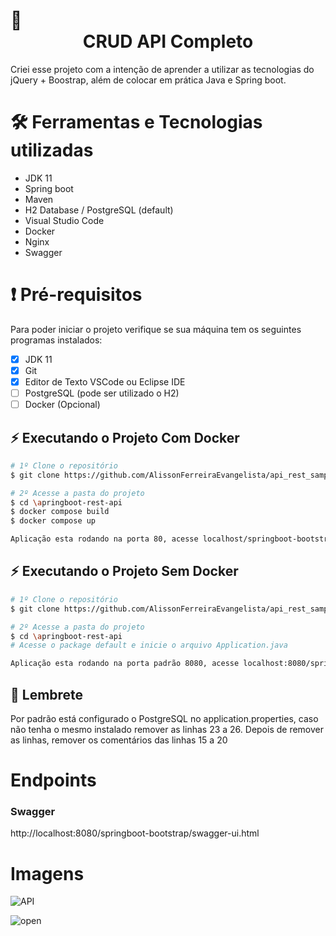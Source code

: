 # :dart: <center> CRUD API Completo </center>

Criei esse projeto com a intenção de aprender a utilizar as tecnologias do jQuery + Boostrap, além de colocar em prática Java e Spring boot.

# 🛠 Ferramentas e Tecnologias utilizadas

 - JDK 11
 - Spring boot
 - Maven
 - H2 Database / PostgreSQL (default)
 - Visual Studio Code
 - Docker
 - Nginx
 - Swagger
 
# :exclamation: Pré-requisitos

Para poder iniciar o projeto verifique se sua máquina tem os seguintes programas instalados:

- [X] JDK 11
- [X] Git
- [X] Editor de Texto VSCode ou Eclipse IDE
- [ ] PostgreSQL (pode ser utilizado o H2)
- [ ] Docker (Opcional)

##  :zap: Executando o Projeto Com Docker

```bash
# 1º Clone o repositório
$ git clone https://github.com/AlissonFerreiraEvangelista/api_rest_sample.git

# 2º Acesse a pasta do projeto
$ cd \apringboot-rest-api
$ docker compose build
$ docker compose up

Aplicação esta rodando na porta 80, acesse localhost/springboot-bootstrap
```
##  :zap: Executando o Projeto Sem Docker

```bash
# 1º Clone o repositório
$ git clone https://github.com/AlissonFerreiraEvangelista/api_rest_sample.git

# 2º Acesse a pasta do projeto
$ cd \apringboot-rest-api
# Acesse o package default e inicie o arquivo Application.java

Aplicação esta rodando na porta padrão 8080, acesse localhost:8080/springboot-bootstrap
```
## :no_entry_sign: Lembrete
Por padrão está configurado o PostgreSQL no application.properties, caso não tenha o mesmo instalado remover as linhas 23 a 26.
Depois de remover as linhas, remover os comentários das linhas 15 a 20

# Endpoints
### Swagger
http://localhost:8080/springboot-bootstrap/swagger-ui.html




# Imagens

![API](https://user-images.githubusercontent.com/82222646/207737422-6dc2f429-9305-4116-bb71-7bd78ca993c6.PNG)

![open](https://user-images.githubusercontent.com/82222646/208738589-94d90231-ef7a-4a7c-bf13-16e157845364.PNG)
